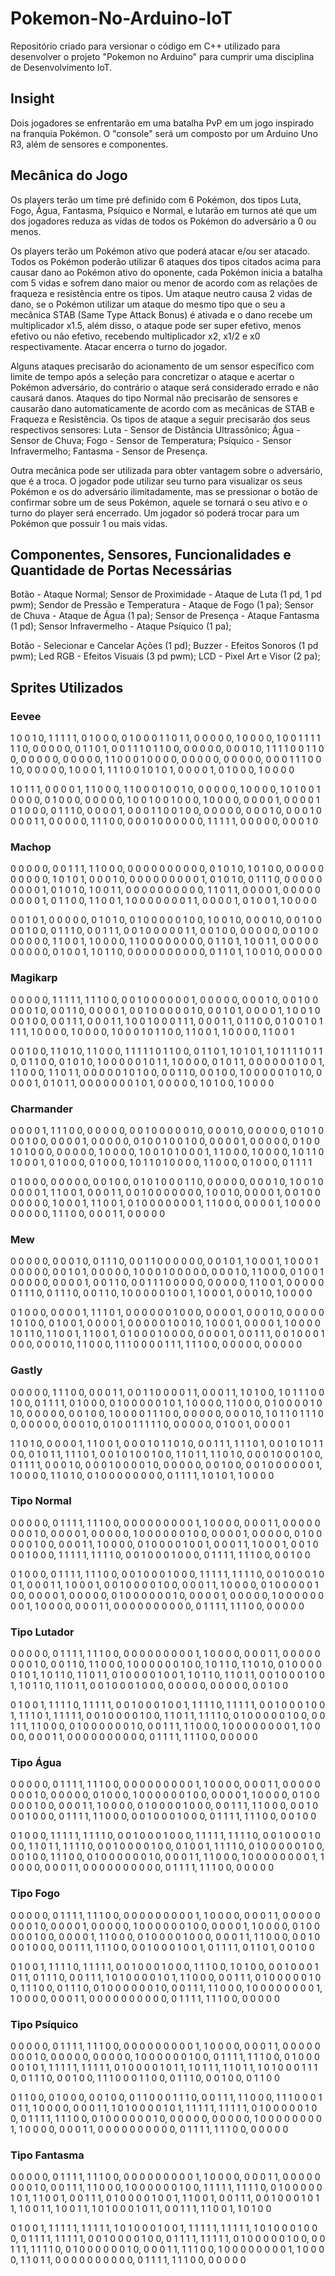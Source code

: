 # Pokemon-No-Arduino-IoT
Repositório criado para versionar o código em C++ utilizado para desenvolver o projeto "Pokemon no Arduino" para cumprir uma disciplina de Desenvolvimento IoT.

## Insight

Dois jogadores se enfrentarão em uma batalha PvP em um jogo inspirado na franquia Pokémon. O "console" será um composto por um Arduino Uno R3, além de sensores e componentes.

## Mecânica do Jogo

Os players terão um time pré definido com 6 Pokémon, dos tipos Luta, Fogo, Água, Fantasma, Psíquico e Normal, e lutarão em turnos até que um dos jogadores reduza as vidas de todos os Pokémon do adversário a 0 ou menos.

Os players terão um Pokémon ativo que poderá atacar e/ou ser atacado. Todos os Pokémon poderão utilizar 6 ataques dos tipos citados acima para causar dano ao Pokémon ativo do oponente, cada Pokémon inicia a batalha com 5 vidas e sofrem dano maior ou menor de acordo com as relações de fraqueza e resistência entre os tipos. Um ataque neutro causa 2 vidas de dano, se o Pokémon utilizar um ataque do mesmo tipo que o seu a mecânica STAB (Same Type Attack Bonus) é ativada e o dano recebe um multiplicador x1.5, além disso, o ataque pode ser super efetivo, menos efetivo ou não efetivo, recebendo multiplicador x2, x1/2 e x0 respectivamente. Atacar encerra o turno do jogador.

Alguns ataques precisarão do acionamento de um sensor específico com limite de tempo após a seleção para concretizar o ataque e acertar o Pokémon adversário, do contrário o ataque será considerado errado e não causará danos. Ataques do tipo Normal não precisarão de sensores e causarão dano automaticamente de acordo com as mecânicas de STAB e Fraqueza e Resistência. Os tipos de ataque a seguir precisarão dos seus respectivos sensores: Luta - Sensor de Distância Ultrassônico; Água - Sensor de Chuva; Fogo - Sensor de Temperatura; Psíquico - Sensor Infravermelho; Fantasma - Sensor de Presença.

Outra mecânica pode ser utilizada para obter vantagem sobre o adversário, que é a troca. O jogador pode utilizar seu turno para visualizar os seus Pokémon e os do adversário ilimitadamente, mas se pressionar o botão de confirmar sobre um de seus Pokémon, aquele se tornará o seu ativo e o turno do player será encerrado. Um jogador só poderá trocar para um Pokémon que possuir 1 ou mais vidas.

## Componentes, Sensores, Funcionalidades e Quantidade de Portas Necessárias

Botão - Ataque Normal;
Sensor de Proximidade - Ataque de Luta (1 pd, 1 pd pwm);
Sendor de Pressão e Temperatura - Ataque de Fogo (1 pa);
Sensor de Chuva - Ataque de Água (1 pa);
Sensor de Presença - Ataque Fantasma (1 pd);
Sensor Infravermelho - Ataque Psíquico (1 pa);

Botão - Selecionar e Cancelar Ações (1 pd);
Buzzer - Efeitos Sonoros (1 pd pwm);
Led RGB - Efeitos Visuais (3 pd pwm);
LCD - Pixel Art e Visor (2 pa);

## Sprites Utilizados

### Eevee

1 0 0 1 0, 1 1 1 1 1, 0 1 0 0 0, 0 1 0 0 0
1 1 0 1 1, 0 0 0 0 0, 1 0 0 0 0, 1 0 0 1 1
1 1 1 1 0, 0 0 0 0 0, 0 1 1 0 1, 0 0 1 1 1
0 1 1 0 0, 0 0 0 0 0, 0 0 0 1 0, 1 1 1 1 0
0 1 1 0 0, 0 0 0 0 0, 0 0 0 0 0, 1 1 0 0 0
1 0 0 0 0, 0 0 0 0 0, 0 0 0 0 0, 0 0 0 1 1
1 0 0 1 0, 0 0 0 0 0, 1 0 0 0 1, 1 1 1 0 0
1 0 1 0 1, 0 0 0 0 1, 0 1 0 0 0, 1 0 0 0 0

1 0 1 1 1, 0 0 0 0 1, 1 1 0 0 0, 1 1 0 0 0
1 0 0 1 0, 0 0 0 0 0, 1 0 0 0 0, 1 0 1 0 0
1 0 0 0 0, 0 1 0 0 0, 0 0 0 0 0, 1 0 0 1 0
0 1 0 0 0, 1 0 0 0 0, 0 0 0 0 1, 0 0 0 0 1
0 1 0 0 0, 0 1 1 1 0, 0 0 0 0 1, 0 0 0 1 1
0 0 1 0 0, 0 0 0 0 0, 0 0 0 1 0, 0 0 0 1 0
0 0 0 1 1, 0 0 0 0 0, 1 1 1 0 0, 0 0 0 1 0
0 0 0 0 0, 1 1 1 1 1, 0 0 0 0 0, 0 0 0 1 0

### Machop

0 0 0 0 0, 0 0 1 1 1, 1 1 0 0 0, 0 0 0 0 0
0 0 0 0 0, 0 1 0 1 0, 1 0 1 0 0, 0 0 0 0 0
0 0 0 0 0, 1 0 1 0 1, 0 0 0 1 0, 0 0 0 0 0
0 0 0 0 1, 0 1 0 1 0, 0 1 1 1 0, 0 0 0 0 0
0 0 0 0 1, 0 1 0 1 0, 1 0 0 1 1, 0 0 0 0 0
0 0 0 0 0, 1 1 0 1 1, 0 0 0 0 1, 0 0 0 0 0
0 0 0 0 1, 0 1 1 0 0, 1 1 0 0 1, 1 0 0 0 0
0 0 0 1 1, 0 0 0 0 1, 0 1 0 0 1, 1 0 0 0 0

0 0 1 0 1, 0 0 0 0 0, 0 1 0 1 0, 0 1 0 0 0
0 0 1 0 0, 1 0 0 1 0, 0 0 0 1 0, 0 0 1 0 0
0 0 1 0 0, 0 1 1 1 0, 0 0 1 1 1, 0 0 1 0 0
0 0 0 1 1, 0 0 1 0 0, 0 0 0 0 0, 0 0 1 0 0
0 0 0 0 0, 1 1 0 0 1, 1 0 0 0 0, 1 1 0 0 0
0 0 0 0 0, 0 1 1 0 1, 1 0 0 1 1, 0 0 0 0 0
0 0 0 0 0, 0 1 0 0 1, 1 0 1 1 0, 0 0 0 0 0
0 0 0 0 0, 0 1 1 0 1, 1 0 0 1 0, 0 0 0 0 0

### Magikarp

0 0 0 0 0, 1 1 1 1 1, 1 1 1 0 0, 0 0 1 0 0
0 0 0 0 1, 0 0 0 0 0, 0 0 0 1 0, 0 0 1 0 0
0 0 0 1 0, 0 0 1 1 0, 0 0 0 0 1, 0 0 1 0 0
0 0 0 1 0, 0 0 1 0 1, 0 0 0 0 1, 1 0 0 1 0
0 0 1 0 0, 0 0 1 1 1, 0 0 0 1 1, 1 0 0 1 0
0 0 1 1 1, 0 0 0 1 1, 0 1 1 0 0, 0 1 0 0 1
0 1 1 1 1, 1 0 0 0 0, 1 0 0 0 0, 1 0 0 0 1
0 1 1 0 0, 1 1 0 0 1, 1 0 0 0 0, 1 1 0 0 1

0 0 1 0 0, 1 1 0 1 0, 1 1 0 0 0, 1 1 1 1 1
0 1 1 0 0, 0 1 1 0 1, 1 0 1 0 1, 1 0 1 1 1
1 0 1 1 0, 0 1 1 0 0, 0 1 0 1 0, 1 0 0 0 0
0 1 0 1 1, 1 0 0 0 0, 0 1 0 1 1, 0 0 0 0 0
0 1 0 0 1, 1 1 0 0 0, 1 1 0 1 1, 0 0 0 0 0
1 0 1 0 0, 0 0 1 1 0, 0 0 1 0 0, 1 0 0 0 0
0 1 0 1 0, 0 0 0 0 1, 0 1 0 1 1, 0 0 0 0 0
0 0 1 0 1, 0 0 0 0 0, 1 0 1 0 0, 1 0 0 0 0

### Charmander

0 0 0 0 1, 1 1 1 0 0, 0 0 0 0 0, 0 0 1 0 0
0 0 0 1 0, 0 0 0 1 0, 0 0 0 0 0, 0 1 0 1 0
0 0 1 0 0, 0 0 0 0 1, 0 0 0 0 0, 0 1 0 0 1
0 0 1 0 0, 0 0 0 0 1, 0 0 0 0 0, 0 1 0 0 1
0 1 0 0 0, 0 0 0 0 0, 1 0 0 0 0, 1 0 0 1 0
1 0 0 0 1, 1 1 0 0 0, 1 0 0 0 0, 1 0 1 1 0
1 0 0 0 1, 0 1 0 0 0, 0 1 0 0 0, 1 0 1 1 0
1 0 0 0 0, 1 1 0 0 0, 0 1 0 0 0, 0 1 1 1 1

0 1 0 0 0, 0 0 0 0 0, 0 0 1 0 0, 0 1 0 1 0
0 0 1 1 0, 0 0 0 0 0, 0 0 0 1 0, 1 0 0 1 0
0 0 0 0 1, 1 1 0 0 1, 0 0 0 1 1, 0 0 1 0 0
0 0 0 0 0, 1 0 0 1 0, 0 0 0 0 1, 0 0 1 0 0
0 0 0 0 0, 1 0 0 0 1, 1 1 0 0 1, 0 1 0 0 0
0 0 0 0 1, 1 1 0 0 0, 0 0 0 0 1, 1 0 0 0 0
0 0 0 0 0, 1 1 1 0 0, 0 0 0 1 1, 0 0 0 0 0

### Mew

0 0 0 0 0, 0 0 0 1 0, 0 1 1 1 0, 0 0 1 1 0
0 0 0 0 0, 0 0 1 0 1, 1 0 0 0 1, 1 0 0 0 1
0 0 0 0 0, 0 0 1 0 1, 0 0 0 0 0, 1 0 0 0 1
0 0 0 0 0, 0 0 0 1 0, 1 1 0 0 0, 0 1 0 0 1
0 0 0 0 0, 0 0 0 0 1, 0 0 1 1 0, 0 0 1 1 1
0 0 0 0 0, 0 0 0 0 0, 1 1 0 0 1, 0 0 0 0 0
0 1 1 1 0, 0 1 1 1 0, 0 0 1 1 0, 1 0 0 0 0
0 1 0 0 1, 1 0 0 0 1, 0 0 0 1 0, 1 0 0 0 0

0 1 0 0 0, 0 0 0 0 1, 1 1 1 0 1, 0 0 0 0 0
0 1 0 0 0, 0 0 0 0 1, 0 0 0 1 0, 0 0 0 0 0
1 0 1 0 0, 0 1 0 0 1, 0 0 0 0 1, 0 0 0 0 0
1 0 0 1 0, 1 0 0 0 1, 0 0 0 0 1, 1 0 0 0 0
1 0 1 1 0, 1 1 0 0 1, 1 1 0 0 1, 0 1 0 0 0
1 0 0 0 0, 0 0 0 0 1, 0 0 1 1 1, 0 0 1 0 0
0 1 0 0 0, 0 0 0 1 0, 1 1 0 0 0, 1 1 1 0 0
0 0 1 1 1, 1 1 1 0 0, 0 0 0 0 0, 0 0 0 0 0

### Gastly

0 0 0 0 0, 1 1 1 0 0, 0 0 0 1 1, 0 0 1 1 0
0 0 0 1 1, 0 0 0 1 1, 1 0 1 0 0, 1 0 1 1 1
0 0 1 0 0, 0 1 1 1 1, 0 1 0 0 0, 0 1 0 0 0
0 0 1 0 1, 1 0 0 0 0, 1 1 0 0 0, 0 1 0 0 0
0 1 0 1 0, 0 0 0 0 0, 0 0 1 0 0, 1 0 0 0 0
1 1 1 0 0, 0 0 0 0 0, 0 0 0 1 0, 1 0 1 1 0
1 1 1 0 0, 0 0 0 0 0, 0 0 0 1 0, 0 1 0 0 1
1 1 1 1 0, 0 0 0 0 0, 0 1 0 0 1, 0 0 0 0 1

1 1 0 1 0, 0 0 0 0 1, 1 1 0 0 1, 0 0 0 1 0
1 1 0 1 0, 0 0 1 1 1, 1 1 1 0 1, 0 0 1 0 1
0 1 1 0 0, 0 1 0 1 1, 1 1 1 0 1, 0 0 1 0 1
0 0 1 0 0, 1 1 0 1 1, 1 1 0 1 0, 0 0 0 1 0
0 0 1 0 0, 0 1 1 1 1, 0 0 0 1 0, 0 0 0 1 0
0 0 0 1 0, 0 0 0 0 0, 0 0 1 0 0, 0 0 1 0 0
0 0 0 0 1, 1 0 0 0 0, 1 1 0 1 0, 0 1 0 0 0
0 0 0 0 0, 0 1 1 1 1, 1 0 1 0 1, 1 0 0 0 0

### Tipo Normal

0 0 0 0 0, 0 1 1 1 1, 1 1 1 0 0, 0 0 0 0 0
0 0 0 0 1, 1 0 0 0 0, 0 0 0 1 1, 0 0 0 0 0
0 0 0 1 0, 0 0 0 0 1, 0 0 0 0 0, 1 0 0 0 0
0 0 1 0 0, 0 0 0 0 1, 0 0 0 0 0, 0 1 0 0 0
0 0 1 0 0, 0 0 0 1 1, 1 0 0 0 0, 0 1 0 0 0
0 1 0 0 1, 0 0 0 1 1, 1 0 0 0 1, 0 0 1 0 0
0 1 0 0 0, 1 1 1 1 1, 1 1 1 1 0, 0 0 1 0 0
0 1 0 0 0, 0 1 1 1 1, 1 1 1 0 0, 0 0 1 0 0

0 1 0 0 0, 0 1 1 1 1, 1 1 1 0 0, 0 0 1 0 0
0 1 0 0 0, 1 1 1 1 1, 1 1 1 1 0, 0 0 1 0 0
0 1 0 0 1, 0 0 0 1 1, 1 0 0 0 1, 0 0 1 0 0
0 0 1 0 0, 0 0 0 1 1, 1 0 0 0 0, 0 1 0 0 0
0 0 1 0 0, 0 0 0 0 1, 0 0 0 0 0, 0 1 0 0 0
0 0 0 1 0, 0 0 0 0 1, 0 0 0 0 0, 1 0 0 0 0
0 0 0 0 1, 1 0 0 0 0, 0 0 0 1 1, 0 0 0 0 0
0 0 0 0 0, 0 1 1 1 1, 1 1 1 0 0, 0 0 0 0 0

### Tipo Lutador

0 0 0 0 0, 0 1 1 1 1, 1 1 1 0 0, 0 0 0 0 0
0 0 0 0 1, 1 0 0 0 0, 0 0 0 1 1, 0 0 0 0 0
0 0 0 1 0, 0 0 1 1 0, 1 1 0 0 0, 1 0 0 0 0
0 0 1 0 0, 1 0 1 1 0, 1 1 0 1 0, 0 1 0 0 0
0 0 1 0 1, 1 0 1 1 0, 1 1 0 1 1, 0 1 0 0 0
0 1 0 0 1, 1 0 1 1 0, 1 1 0 1 1, 0 0 1 0 0
0 1 0 0 1, 1 0 1 1 0, 1 1 0 1 1, 0 0 1 0 0
0 1 0 0 0, 0 0 0 0 0, 0 0 0 0 0, 0 0 1 0 0

0 1 0 0 1, 1 1 1 1 0, 1 1 1 1 1, 0 0 1 0 0
0 1 0 0 1, 1 1 1 1 0, 1 1 1 1 1, 0 0 1 0 0
0 1 0 0 1, 1 1 1 0 1, 1 1 1 1 1, 0 0 1 0 0
0 0 1 0 0, 1 1 0 1 1, 1 1 1 1 0, 0 1 0 0 0
0 0 1 0 0, 0 0 1 1 1, 1 1 0 0 0, 0 1 0 0 0
0 0 0 1 0, 0 0 1 1 1, 1 1 0 0 0, 1 0 0 0 0
0 0 0 0 1, 1 0 0 0 0, 0 0 0 1 1, 0 0 0 0 0
0 0 0 0 0, 0 1 1 1 1, 1 1 1 0 0, 0 0 0 0 0

### Tipo Água

0 0 0 0 0, 0 1 1 1 1, 1 1 1 0 0, 0 0 0 0 0
0 0 0 0 1, 1 0 0 0 0, 0 0 0 1 1, 0 0 0 0 0
0 0 0 1 0, 0 0 0 0 0, 0 1 0 0 0, 1 0 0 0 0
0 0 1 0 0, 0 0 0 0 1, 1 0 0 0 0, 0 1 0 0 0
0 0 1 0 0, 0 0 0 1 1, 1 0 0 0 0, 0 1 0 0 0
0 1 0 0 0, 0 0 1 1 1, 1 1 0 0 0, 0 0 1 0 0
0 1 0 0 0, 0 1 1 1 1, 1 1 0 0 0, 0 0 1 0 0
0 1 0 0 0, 0 1 1 1 1, 1 1 1 0 0, 0 0 1 0 0

0 1 0 0 0, 1 1 1 1 1, 1 1 1 1 0, 0 0 1 0 0
0 1 0 0 0, 1 1 1 1 1, 1 1 1 1 0, 0 0 1 0 0
0 1 0 0 0, 1 1 0 1 1, 1 1 1 1 0, 0 0 1 0 0
0 0 1 0 0, 0 1 0 0 1, 1 1 1 1 0, 0 1 0 0 0
0 0 1 0 0, 0 0 1 0 0, 1 1 1 0 0, 0 1 0 0 0
0 0 0 1 0, 0 0 0 1 1, 1 1 0 0 0, 1 0 0 0 0
0 0 0 0 1, 1 0 0 0 0, 0 0 0 1 1, 0 0 0 0 0
0 0 0 0 0, 0 1 1 1 1, 1 1 1 0 0, 0 0 0 0 0

### Tipo Fogo

0 0 0 0 0, 0 1 1 1 1, 1 1 1 0 0, 0 0 0 0 0
0 0 0 0 1, 1 0 0 0 0, 0 0 0 1 1, 0 0 0 0 0
0 0 0 1 0, 0 0 0 0 1, 0 0 0 0 0, 1 0 0 0 0
0 0 1 0 0, 0 0 0 0 1, 1 0 0 0 0, 0 1 0 0 0
0 0 1 0 0, 0 0 0 0 1, 1 1 0 0 0, 0 1 0 0 0
0 1 0 0 0, 0 0 0 1 1, 1 1 0 0 0, 0 0 1 0 0
0 1 0 0 0, 0 0 1 1 1, 1 1 1 0 0, 0 0 1 0 0
0 1 0 0 1, 0 1 1 1 1, 0 1 1 0 1, 0 0 1 0 0

0 1 0 0 1, 1 1 1 1 0, 1 1 1 1 1, 0 0 1 0 0
0 1 0 0 0, 1 1 1 0 0, 1 0 1 0 0, 0 0 1 0 0
0 1 0 1 1, 0 1 1 1 0, 0 0 1 1 1, 1 0 1 0 0
0 0 1 0 1, 1 1 0 0 0, 0 0 1 1 1, 0 1 0 0 0
0 0 1 0 0, 1 1 1 0 0, 0 1 1 1 0, 0 1 0 0 0
0 0 0 1 0, 0 0 1 1 1, 1 1 0 0 0, 1 0 0 0 0
0 0 0 0 1, 1 0 0 0 0, 0 0 0 1 1, 0 0 0 0 0
0 0 0 0 0, 0 1 1 1 1, 1 1 1 0 0, 0 0 0 0 0

### Tipo Psíquico

0 0 0 0 0, 0 1 1 1 1, 1 1 1 0 0, 0 0 0 0 0
0 0 0 0 1, 1 0 0 0 0, 0 0 0 1 1, 0 0 0 0 0
0 0 0 1 0, 0 0 0 0 0, 0 0 0 0 0, 1 0 0 0 0
0 0 1 0 0, 0 1 1 1 1, 1 1 1 0 0, 0 1 0 0 0
0 0 1 0 1, 1 1 1 1 1, 1 1 1 1 1, 0 1 0 0 0
0 1 0 1 1, 1 0 1 1 1, 1 1 0 1 1, 1 0 1 0 0
0 1 1 1 0, 0 1 1 1 0, 0 0 1 0 0, 1 1 1 0 0
0 1 1 0 0, 0 1 1 1 0, 0 0 1 0 0, 0 1 1 0 0

0 1 1 0 0, 0 1 0 0 0, 0 0 1 0 0, 0 1 1 0 0
0 1 1 1 0, 0 0 1 1 1, 1 1 0 0 0, 1 1 1 0 0
0 1 0 1 1, 1 0 0 0 0, 0 0 0 1 1, 1 0 1 0 0
0 0 1 0 1, 1 1 1 1 1, 1 1 1 1 1, 0 1 0 0 0
0 0 1 0 0, 0 1 1 1 1, 1 1 1 0 0, 0 1 0 0 0
0 0 0 1 0, 0 0 0 0 0, 0 0 0 0 0, 1 0 0 0 0
0 0 0 0 1, 1 0 0 0 0, 0 0 0 1 1, 0 0 0 0 0
0 0 0 0 0, 0 1 1 1 1, 1 1 1 0 0, 0 0 0 0 0

### Tipo Fantasma

0 0 0 0 0, 0 1 1 1 1, 1 1 1 0 0, 0 0 0 0 0
0 0 0 0 1, 1 0 0 0 0, 0 0 0 1 1, 0 0 0 0 0
0 0 0 1 0, 0 0 1 1 1, 1 1 0 0 0, 1 0 0 0 0
0 0 1 0 0, 1 1 1 1 1, 1 1 1 1 0, 0 1 0 0 0
0 0 1 0 1, 1 1 0 0 1, 0 0 1 1 1, 0 1 0 0 0
0 1 0 0 1, 1 1 0 0 1, 0 0 1 1 1, 0 0 1 0 0
0 1 0 1 1, 1 0 0 1 1, 1 0 0 1 1, 1 0 1 0 0
0 1 0 1 1, 0 0 1 1 1, 1 1 0 0 1, 1 0 1 0 0

0 1 0 0 1, 1 1 1 1 1, 1 1 1 1 1, 1 0 1 0 0
0 1 0 0 1, 1 1 1 1 1, 1 1 1 1 1, 1 0 1 0 0
0 1 0 0 0, 0 1 1 1 1, 1 1 1 1 1, 0 0 1 0 0
0 0 1 0 0, 0 1 1 1 1, 1 1 1 1 1, 0 1 0 0 0
0 0 1 0 0, 0 0 1 1 1, 1 1 1 1 0, 0 1 0 0 0
0 0 0 1 0, 0 0 0 1 1, 1 1 1 0 0, 1 0 0 0 0
0 0 0 0 1, 1 0 0 0 0, 1 1 0 1 1, 0 0 0 0 0
0 0 0 0 0, 0 1 1 1 1, 1 1 1 0 0, 0 0 0 0 0